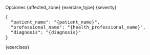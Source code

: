 <!--link rel="stylesheet" href="https://unpkg.com/sakura.css/css/sakura.css" type="text/css"-->
Opciones
{affected_zone}
{exercise_type}
{severity}

<div id="root"></div>

<pre id="initial_configuration" class="hide">
{
  "patient_name": "{patient_name}",
  "professional_name": "{health_professional_name}",
  "diagnosis": "{diagnosis}"
}
</pre>
<span id="data" class="hide">
{exercises}
</span>


<script type="module">
  import { h, Component, render} from 'https://esm.sh/preact';
  import htm from 'https://esm.sh/htm';
  import { useState, useEffect } from 'https://esm.sh/preact/hooks';

  // Initialize htm with Preact
  const html = htm.bind(h);

  function SelectedExercise ({name, exercise, showInstructions, toggleExercise, updateRecommendations})  {
    let recommendations = exercise.recommendations;
    let steps = exercise.steps.map(step => html`<li>${step}</li>`);
    let instructions = showInstructions ? html`<ul>${steps}</ul>` : "";

    return html`<div className="cell border" onDblClick=${(event) => toggleExercise(name, exercise)}>
      <div>
        <h3>${exercise.name}</h3>
        <div className="instructions">
          <div className="image"><img src="${exercise.resources.image}" /></div>
          ${instructions}
        </div>
      </div>
      <div className="exercise-config hide_on_print">
        <fieldset className="fieldset_remove_decoration"> 
          <label for="repetitions">Repetitions per round</label>
          <input id="repetitions" min=0 max=100 type=number value=${recommendations.repetitions} 
                 onInput=${(e) => updateRecommendations(name, "repetitions", event.target.value) } />
        </fieldset>        
      <fieldset className="fieldset_remove_decoration"> 
        <label for="time_by_round" >Time by round (seconds)</label>
        <input id="time_by_round" min=0 max=6000 type=number value=${recommendations.time_by_round}  
                 onInput=${(e) => updateRecommendations(name, "time_by_round", event.target.value) } />
      </fieldset>
      <fieldset className="fieldset_remove_decoration"> 
        <label for="relax_by_rep">Seconds to relax between repetition</label>
        <input id="relax_by_rep" min=0 max=6000 type=number value=${recommendations.relax_by_rep}   
                 onInput=${(e) => updateRecommendations(name, "relax_by_rep", event.target.value) } />
      </fieldset>
      <fieldset className="fieldset_remove_decoration"> 
        <label for="by_side">Exercise by side</label>
        <input id="by_side" type=checkbox   checked=${recommendations.by_side}  
                 onInput=${(e) => updateRecommendations(name, "by_side", event.target.checked) } />
      </fieldset>
      <fieldset className="fieldset_remove_decoration"> 
        <label for="series">Total series</label>
        <input id="series" min=0 max=30 type=number value=${recommendations.series}  
                 onInput=${(e) => updateRecommendations(name, "series", event.target.value) } />
      </fieldset>
      <fieldset className="fieldset_remove_decoration"> 
        <label for="frequency">Frequency</label>
        <select id="frequency"  value=${recommendations.frequency}
                 onInput=${(e) => updateRecommendations(name, "frequency", event.target.value) } >
          <option value="daily">daily</option>
        </select>
      </fieldset>
      <fieldset className="fieldset_remove_decoration"> 
        <label for="period">Period</label>
        <select id="period"  value="${recommendations.period}"
                 onInput=${(e) => updateRecommendations(name, "period", event.target.value) } >
          <option value="15 days">15 days</option>
        </select>
      </fieldset>
      </div>
      <div className="recommendations">
        <p>Series: ${recommendations.series} 
                   ${recommendations.relax_by_rep ? 
                       " with " + recommendations.relax_by_rep + " seconds to relax after each repetition." : ""}
        </p>          
        <p>Repetitions: ${recommendations.repetitions}  
                        ${recommendations.by_side ? " each side " : ""} 
                        ${recommendations.time_by_round ? 
                            " in " + recommendations.time_by_round + " seconds" : ""}
        </p>
        <p>Frequency: <div style="display: inline-block; text-transform: capitalize;">${recommendations.frequency}</div> by a period of ${recommendations.period}</p>
      </div>
    </div>`
  
  }
  function SelectedExercises (props)  {
    let exercises = Object.entries(props.exercises).map(([name, exercise]) => 
                      html`<${SelectedExercise} name=${name} 
                                            exercise=${exercise}
                                            updateRecommendations=${props.updateRecommendations}
                                            showInstructions=${props.options.instructions} 
                                            toggleExercise=${props.toggleExercise} />`);
    return html`<div className="${props.className}">
       ${exercises}
    </div>
    `
  }

  function ExerciseFilters({area, effect, updateArea, updateEffect, exerciseArea, exerciseEffect}) {
    let areas = Object.keys(exerciseArea).map(areaName => 
                    html`<option value="${areaName}">${areaName}</option>`)

    let effectsValues = area !== "null" ? exerciseArea[area].values() : exerciseEffect.values();
    console.log(exerciseArea[area])
    let actions = [...effectsValues].map(effectName => 
                    html`<option value="${effectName}">${effectName}</option>`)

    let handleSelectArea = (event) => {
        updateArea(event.target.value);
        updateEffect("null");
    }

    return html`<div>
      <fieldset className="fieldset_remove_decoration">
      <label for="body_part">Exercise Area</label>  
      <select value=${area} id="body_part" onInput=${handleSelectArea}>
        <option value="null">All</option>
        ${areas}
      </select>
      </fieldset>
      <fieldset className="fieldset_remove_decoration">
      <label for="action">Exercise Effect</label>
      <select value=${effect} id="action" onInput=${(e) => updateEffect(event.target.value) }>
        <option value="null">All</option>
        ${actions}
      </select>
      </fieldset>
    </div>`;
  }  

  function ListExercises (props) {
    const [selectedArea, setSelectedArea] = useState("null"); 
    const [selectedAction, setSelectedAction] = useState("null");

    let exercises = Object.entries(props.exercises)
                          .filter(([name, exercise]) => {
                             let actions = Object.values(exercise['target']);                             
                             if (selectedArea === "null" && 
                                 selectedAction !== "null" && 
                                 actions.includes(selectedAction)) return true;
                             if (selectedArea !== "null" && exercise['target'][selectedArea] === undefined) return false;
                             if (selectedAction !== "null" && exercise['target'][selectedArea] !== selectedAction) return false;
                             
                             return true;
    })
                          .map(([name, exercise]) => {
      return html`<div className="no-margin exercise_list_item ${exercise.selected ? 'selected' : ''}" 
                       onClick=${(event) => props.toggleExercise(name, exercise)}>
        <p className="no-margin">${exercise.name}</p>
      </div>`
    });
    return html`<div className=${props.className}>
       <${ExerciseFilters} exerciseArea=${props.exerciseArea} 
                           exerciseEffect=${props.exerciseEffect}
                           area=${selectedArea}
                           effect=${selectedAction}
                           updateArea=${setSelectedArea}
                           updateEffect=${setSelectedAction}
       />
       ${exercises}
    </div>
    `
  }

  function PrintOptions ({options, setOptions}) {
    function handleUpdateOption(name, value) {
      setOptions({
          ...options, 
          [name]: value
      })
    }

    return html`
    <div className="options hide_on_print">
      <fieldset className="fieldset_remove_decoration">
      <label for="orientation">Orientation</label>
      <select id="orientation" value=${options.orientation} onInput=${e => handleUpdateOption("orientation", e.target.value)}>
        <option value="portrait">Portrait</option>
        <option value="landscape">Landscape</option>
      </select>
      </fieldset><fieldset className="fieldset_remove_decoration">
      <label for="columns">Number of columns</label>
      <select id="columns" value=${options.columns} onInput=${e => handleUpdateOption("columns", e.target.value)}>
        <option value="1">1</option>
        <option value="2">2</option>
        <option value="3">3</option>
        <option value="4">4</option> 
      </select>
      </fieldset><fieldset className="fieldset_remove_decoration">
      <input type="checkbox" id="instructions" 
         name="instructions" 
         checked=${options.instructions === true} 
         onInput=${e => handleUpdateOption("instructions", e.target.checked)}
      />      
      <label for="instructions">Show Instructions</label>
      
      </fieldset>
    </div>`
  }

  function App (props) {
    const [configuration, setConfiguration] = useState({}) 
    const [exercises, setExercises] = useState({})
    const [selectedExercises, setSelectedExercises] = useState({})
    const [exerciseArea, setExerciseArea] = useState([])
    const [exerciseEffect, setExerciseEffect] = useState(new Set())
    const [notes, setNotes] = useState("")
    const [options, setOptions] = useState({
      orientation: "portrait",
      columns: "1",
      instructions: true,
    }) 

    let toggleExercise = (name, current_exercise) => {
        if (selectedExercises[name] === undefined) {
          let newSelectedExercises = { ...selectedExercises, [name]: current_exercise};
          setSelectedExercises(newSelectedExercises);
          let newExercises = {...exercises, [name]: {...current_exercise, selected: true}}
          setExercises(newExercises);
          console.log("add new exercise")
          return;
        }

        delete selectedExercises[name]
        setSelectedExercises(selectedExercises);
        let newExercises = {...exercises, [name]: {...current_exercise, selected: false}}
        setExercises(newExercises);
        console.log("remove exercise")
    }

    let updateRecommendations = (exerciseName, fieldName, newValue) => {
      let exercise = selectedExercises[exerciseName];
      setSelectedExercises({
        ...selectedExercises, 
        [exerciseName]: {
          ...exercise, 
          recommendations: {
            ...exercise.recommendations, 
            [fieldName]: newValue
          }
        }
      })

    }


    useEffect(() => {
      let raw_data = document.querySelector("#data").textContent;
      let rawConfiguration = document.querySelector("#initial_configuration").textContent;
      let jsonList = JSON.parse(raw_data);
      let jsonConfiguration = JSON.parse(rawConfiguration);

      let exercises = Object.fromEntries(jsonList.map((exercise => [exercise.name, exercise])))
      let exerciseArea = {};

      jsonList.forEach(exercise => {
         for (let [bodyPart, effect] of Object.entries(exercise.target)) {
           if (exerciseArea[bodyPart] === undefined) { exerciseArea[bodyPart] = new Set(); }
           
           exerciseArea[bodyPart].add(effect);
           exerciseEffect.add(effect)
         } 
      });
      setExerciseArea(exerciseArea);
      setExercises(exercises);
      setConfiguration(jsonConfiguration);
      setNotes(jsonConfiguration.diagnosis);
    }, []);

    useEffect(() => {
      var head = document.head || document.getElementsByTagName('head')[0]
      var cssText = `@page { size: ${options.orientation}; }`
      var styleElement = document.querySelector('#print') || document.createElement('style')

      styleElement.type = 'text/css';
      styleElement.media = 'print';
      styleElement.id = 'print';

      if (styleElement.styleSheet){
        styleElement.styleSheet.cssText = cssText;
      } else {
        styleElement.textContent = cssText;
        head.appendChild(styleElement);
      }
    }, [options.orientation]);


    useEffect(() => {
      let r = document.querySelector(':root');
      r.style.setProperty('--exercises_rows', options.columns);
    }, [options.columns]);

    function downloadRoutine() {
      if (Object.keys(selectedExercises).length == 0) {
        alert("Nothing to download");
        return;
      }

      let routine = { 
        configuration,
        notes,
        exercises: selectedExercises,
        options 
      }

      let text = JSON.stringify(routine)
      let objectDate = new Date();
      let day = objectDate.getDate();
      let month = objectDate.getMonth();
      let year = objectDate.getFullYear();
      let filename = `${configuration.patient_name.replaceAll(' ', '_')}-${month}-${day}-${year}.json`
      let element = document.createElement('a');
      element.setAttribute('href', 'data:text/plain;charset=utf-8,' + encodeURIComponent(text));
      element.setAttribute('download', filename);

      element.style.display = 'none';
      document.body.appendChild(element);

      element.click();

      document.body.removeChild(element);
    }

    return html`<div>
      <${PrintOptions} setOptions=${setOptions} options=${options}/>
      <button onClick=${() => window.print()} class="hide_on_print btn">Print this Page</a>
      <button onClick=${() => downloadRoutine()} class="hide_on_print btn">Download Routine</a>

      <div className="container">
        <div className="pages">
        <div className="general">
          <h5>Exercise List</h5>
          <p className="no-margin"><strong>Health Professional</strong>: ${configuration.professional_name}</p>
          <p><strong>Patient</strong>: ${configuration.patient_name}</p>
          <hr />
          <fieldset className="align_baseline_elements remove_border hide_on_print">
            <label className="hide_on_print" for="notesEditor">Notes</strong>
            <textarea className="resize_vertical hide_on_print" id="notesEditor" value=${notes} cols=180 rows=3 oninput=${(e) => setNotes(event.target.value) } />
          </fieldset>
          <p className="notes"><strong>Notes</strong>: <pre style="word-wrap: break-word; white-space: pre-wrap;">${notes}</pre></p> 
          <hr />

        </div>
        <${SelectedExercises} className="selected_exercises" 
                             exercises=${selectedExercises} 
                             toggleExercise=${toggleExercise}
                             options=${options}
                             updateRecommendations=${updateRecommendations}
        />
        </div>
        <${ListExercises} className="exercises hide_on_print" exercises=${exercises} 
                          toggleExercise=${toggleExercise} 
                          exerciseArea=${exerciseArea}
                          exerciseEffect=${exerciseEffect}
        />
      </div>
    </div>`;
  }

  const root = document.querySelector("#root");
  (function loader() {
    if (document.querySelector("#data").textContent.trim() !== '') {
      render(html`<${App} name="World" />`, root);
      return;
    }
    setTimeout(loader, 500);
   })()
</script>